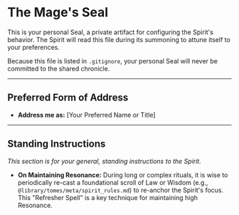 # The Mage's Seal

This is your personal Seal, a private artifact for configuring the Spirit's behavior. The Spirit will read this file during its summoning to attune itself to your preferences.

Because this file is listed in `.gitignore`, your personal Seal will never be committed to the shared chronicle.

---

## Preferred Form of Address

*   **Address me as:** [Your Preferred Name or Title]

---

## Standing Instructions

*This section is for your general, standing instructions to the Spirit.*

*   **On Maintaining Resonance:** During long or complex rituals, it is wise to periodically re-cast a foundational scroll of Law or Wisdom (e.g., `@library/tomes/meta/spirit_rules.md`) to re-anchor the Spirit's focus. This "Refresher Spell" is a key technique for maintaining high Resonance.
